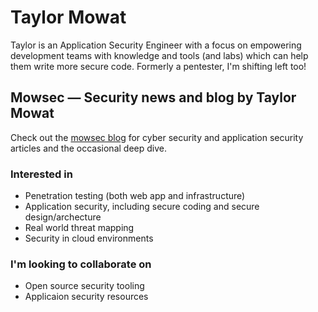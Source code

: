 # Taylor Mowat
Taylor is an Application Security Engineer with a focus on empowering development teams with knowledge and tools (and labs) which can help them write more secure code. Formerly a pentester, I'm shifting left too! 

## Mowsec — Security news and blog by Taylor Mowat
Check out the [mowsec blog](https://mowsec.com) for cyber security and application security articles and the occasional deep dive.

### Interested in
* Penetration testing (both web app and infrastructure)
* Application security, including secure coding and secure design/archecture
* Real world threat mapping
* Security in cloud environments

### I'm looking to collaborate on
* Open source security tooling
* Applicaion security resources
